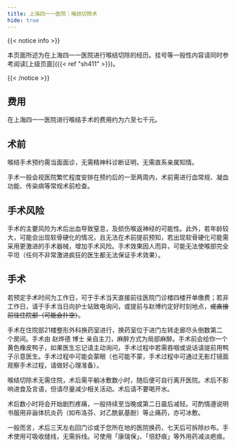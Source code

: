 ```yaml
---
title: 上海四一一医院｜喉结切除术
hide: true
---
```


{{< notice info >}}

本页面所述为在上海四一一医院进行喉结切除的经历。挂号等一般性内容请同时参考阅读[上级页面]({{< ref "sh411" >}})。

{{< /notice >}}

## 费用

在上海四一一医院进行喉结手术的费用约为六至七千元。

## 术前

喉结手术预约需当面面诊，无需精神科诊断证明，无需直系亲属知情。

手术一般会视医院繁忙程度安排在预约后的一至两周内，术前需进行血常规、凝血功能、传染病等常规术前检查。

## 手术风险

手术的主要风险为术后出血导致窒息，及损伤喉返神经的可能性。此外，若年龄较大，可能会出现软骨硬化的情况，且无法在术前提前预知，若出现软骨硬化可能需采用更激进的手术器械，增加手术风险。手术效果因人而异，可能无法使喉部完全平坦（任何不非常激进疯狂的医生都无法保证手术效果）。

## 手术

若预定手术时间为工作日，可于手术当天直接前往医院门诊楼四楼开单缴费；若非工作日，请于手术当日向护士站致电询问，或提前与赵博约定好时刻地点，~~或直接前往住院部（可能会扑空）~~。

手术在住院部21楼整形外科换药室进行，换药室位于进门左转走廊尽头倒数第二个房间。手术由 赵烨德 博士 亲自主刀，麻醉方式为局部麻醉。手术前会给你一个黄色橡皮鸭子，如果医生忘记请主动询问，手术过程中若需吞咽或说话请提前用鸭子示意医生。手术过程中可能会蒙眼（也可能不蒙，手术过程中可通过无影灯镜面观察手术过程，请做好心理准备）。

喉结切除术无需住院，术后需平躺冰敷数小时，随后便可自行离开医院。术后不影响进食及言语，但请尽量减少相关活动。术后请不要喝开水。

术后数小时将会开始剧烈疼痛，一般持续至当晚或第二日晨后减轻。可酌情遵说明书服用非甾体抗炎药（如布洛芬、对乙酰氨基酚）等止痛药，亦可冰敷。

一般而言，术后三天左右回门诊或于您所在地的医院换药，七天后可拆除纱布。手术使用可吸收缝线，无需拆线。可使用「康瑞保」、「倍舒痕」等外用药减淡疤痕。
